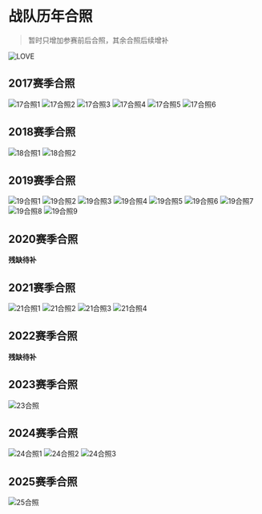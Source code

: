 # 战队历年合照  
>暂时只增加参赛前后合照，其余合照后续增补

![LOVE](/team_photos/love.jpg)  

## 2017赛季合照

![17合照1](/team_photos/17HZ.jpg) 
![17合照2](/team_photos/17HZ2.jpeg) 
![17合照3](/team_photos/17HZ3.jpeg) 
![17合照4](/team_photos/17HZ4.jpg) 
![17合照5](/team_photos/17DKS.jpg) 
![17合照6](/team_photos/17DKS2.jpg) 

## 2018赛季合照

![18合照1](/team_photos/18NJ.jpg) 
![18合照2](/team_photos/18HZ.jpeg) 

## 2019赛季合照

![19合照1](/team_photos/19HZ.jpg) 
![19合照2](/team_photos/19HZ2.jpg) 
![19合照3](/team_photos/19HZ3.jpg) 
![19合照4](/team_photos/19HZ4.jpg) 
![19合照5](/team_photos/19HZ5.jpg)
![19合照6](/team_photos/19HZ5.jpg)
![19合照7](/team_photos/19HZ6.png)
![19合照8](/team_photos/19BJ.jpg) 
![19合照9](/team_photos/19BJ2.jpg)  

## 2020赛季合照

**残缺待补**

## 2021赛季合照

![21合照1](/team_photos/21LMS.jpg) 
![21合照2](/team_photos/21HZ.jpg) 
![21合照3](/team_photos/21HZ2.jpg) 
![21合照4](/team_photos/21HZ3.jpg)  

## 2022赛季合照

**残缺待补**

## 2023赛季合照

![23合照](/team_photos/23HZ.jpg)  

## 2024赛季合照

![24合照1](/team_photos/24LMS.jpg)
![24合照2](/team_photos/24DKS.jpg)
![24合照3](/team_photos/24DKS2.jpg)

## 2025赛季合照

![25合照](/team_photos/25LMS2.jpg)